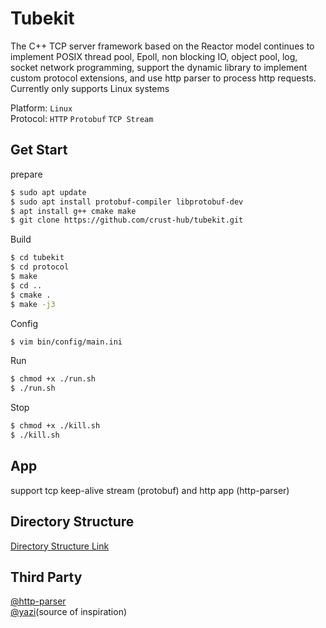 # Tubekit

The C++ TCP server framework based on the Reactor model continues to implement POSIX thread pool, Epoll, non blocking IO, object pool, log, socket network programming, support the dynamic library to implement custom protocol extensions, and use http parser to process http requests. Currently only supports Linux systems

Platform: `Linux`  
Protocol: `HTTP` `Protobuf` `TCP Stream`

## Get Start

prepare

```bash
$ sudo apt update
$ sudo apt install protobuf-compiler libprotobuf-dev
$ apt install g++ cmake make
$ git clone https://github.com/crust-hub/tubekit.git
```

Build

```bash
$ cd tubekit
$ cd protocol
$ make
$ cd ..
$ cmake .
$ make -j3
```

Config

```bash
$ vim bin/config/main.ini
```

Run

```bash
$ chmod +x ./run.sh
$ ./run.sh
```

Stop

```bash
$ chmod +x ./kill.sh
$ ./kill.sh
```

## App

support tcp keep-alive stream (protobuf) and http app (http-parser)

## Directory Structure

[Directory Structure Link](./doc/dir_detail.md)

## Third Party

[@http-parser](https://github.com/nodejs/http-parser)  
[@yazi](https://github.com/oldjun/yazi)(source of inspiration)
